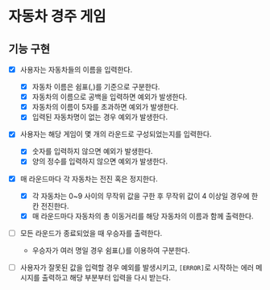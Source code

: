 # 자동차 경주 게임

## 기능 구현

- [x] 사용자는 자동차들의 이름을 입력한다.
  - [x] 자동차 이름은 쉼표(,)를 기준으로 구분한다.
  - [x] 자동차의 이름으로 공백을 입력하면 예외가 발생한다.
  - [x] 자동차의 이름이 5자를 초과하면 예외가 발생한다.
  - [x] 입력된 자동차명이 없는 경우 예외가 발생한다.

- [x] 사용자는 해당 게임이 몇 개의 라운드로 구성되었는지를 입력한다.
  - [x] 숫자를 입력하지 않으면 예외가 발생한다.
  - [x] 양의 정수를 입력하지 않으면 예외가 발생한다.

- [x] 매 라운드마다 각 자동차는 전진 혹은 정지한다.
  - [x] 각 자동차는 0~9 사이의 무작위 값을 구한 후 무작위 값이 4 이상일 경우에 한 칸 전진한다.
  - [x] 매 라운드마다 자동차의 총 이동거리를 해당 자동차의 이름과 함께 출력한다.

- [ ] 모든 라운드가 종료되었을 때 우승자를 출력한다.
  - 우승자가 여러 명일 경우 쉼표(,)를 이용하여 구분한다.

- [ ] 사용자가 잘못된 값을 입력할 경우 예외를 발생시키고, `[ERROR]`로 시작하는 에러 메시지를 출력하고 해당 부분부터 입력을 다시 받는다.
